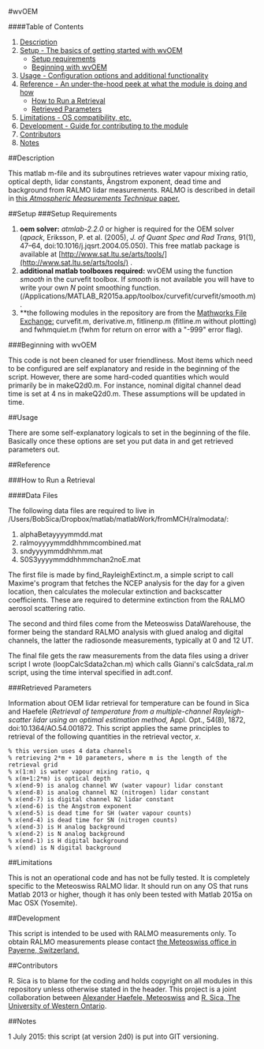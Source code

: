 #wvOEM

####Table of Contents

1. [Description](#description)
2. [Setup - The basics of getting started with wvOEM](#setup)
    * [Setup requirements](#setup-requirements)
    * [Beginning with wvOEM](#beginning-with-wvOEM)
3. [Usage - Configuration options and additional functionality](#usage)
4. [Reference - An under-the-hood peek at what the module is doing and how](#reference)
    * [How to Run a Retrieval](#how-to-run-a-retrieval)
    * [Retrieved Parameters](#retrieved-parameters)
5. [Limitations - OS compatibility, etc.](#limitations)
6. [Development - Guide for contributing to the module](#development)
7. [Contributors](#contributors)
8. [Notes](#notes)

##Description

This matlab m-file and its subroutines retrieves water vapour mixing ratio, optical depth, lidar constants, Ångstrom exponent, dead time and background from RALMO lidar measurements. RALMO is described in detail in [this *Atmospheric Measurements Technique* paper.](http://www.atmos-meas-tech.net/6/1329/2013/amt-6-1329-2013.html)

##Setup
###Setup Requirements

1. **oem solver:** *atmlab-2.2.0* or higher is required for the OEM solver (*qpack*, Eriksson, P. et al. (2005), *J. of Quant Spec and Rad Trans,* 91(1), 47–64, doi:10.1016/j.jqsrt.2004.05.050). This free matlab package is available at [http://www.sat.ltu.se/arts/tools/](http://www.sat.ltu.se/arts/tools/) .
2. **additional matlab toolboxes required:** wvOEM using the function *smooth* in the curvefit toolbox. If *smooth* is not available you will have to write your own *N* point smoothing function. (/Applications/MATLAB_R2015a.app/toolbox/curvefit/curvefit/smooth.m).
3. **the following modules in the repository are from the [Mathworks File Exchange:](http://www.mathworks.com/matlabcentral/fileexchange/) curvefit.m, derivative.m, fitlinenp.m (fitline.m without plotting) and fwhmquiet.m (fwhm for return on error with a "-999" error flag).

###Beginning with wvOEM	

This code is not been cleaned for user friendliness. Most items which need to be configured are self explanatory and reside in the beginning of the script. However, there are some hard-coded quantities which would primarily be in makeQ2d0.m. For instance, nominal digital channel dead time is set at 4 ns in makeQ2d0.m. These assumptions will be updated in time.

##Usage

There are some self-explanatory logicals to set in the beginning of the file. Basically once these options are set you put data in and get retrieved parameters out.

##Reference

###How to Run a Retrieval

####Data Files

The following data files are required to live in /Users/BobSica/Dropbox/matlab/matlabWork/fromMCH/ralmodata/:

1. alphaBetayyyymmdd.mat
2. ralmoyyyymmddhhmmcombined.mat
3. sndyyyymmddhhmm.mat
4. S0S3yyyymmddhhmmchan2noE.mat

The first file is made by find_RayleighExtinct.m, a simple script to call Maxime's program that fetches the NCEP analysis for the day for a given location, then calculates the molecular extinction and backscatter coefficients. These are required to determine extinction from the RALMO aerosol scattering ratio.

The second and third files come from the Meteoswiss DataWarehouse, the former being the standard RALMO analysis with glued analog and digital channels, the latter the radiosonde measurements, typically at 0 and 12 UT.

The final file gets the raw measurements from the data files using a driver script I wrote (loopCalcSdata2chan.m) which calls Gianni's calcSdata_ral.m script, using the time interval specified in adt.conf.

###Retrieved Parameters

Information about OEM lidar retrieval for temperature can be found in Sica and Haefele (*Retrieval of temperature from a multiple-channel Rayleigh-scatter lidar using an optimal estimation method,* Appl. Opt., 54(8), 1872, doi:10.1364/AO.54.001872. This script applies the same principles to retrieval of the following quantities in the retrieval vector, *x*.

    % this version uses 4 data channels
    % retrieving 2*m + 10 parameters, where m is the length of the retrieval grid
    % x(1:m) is water vapour mixing ratio, q 
    % x(m+1:2*m) is optical depth 
    % x(end-9) is analog channel WV (water vapour) lidar constant
    % x(end-8) is analog channel N2 (nitrogen) lidar constant
    % x(end-7) is digital channel N2 lidar constant
    % x(end-6) is the Angstrom exponent 
    % x(end-5) is dead time for SH (water vapour counts)
    % x(end-4) is dead time for SN (nitrogen counts)
    % x(end-3) is H analog background 
    % x(end-2) is N analog background 
    % x(end-1) is H digital background 
    % x(end) is N digital background

##Limitations

This is not an operational code and has not be fully tested. It is completely specific to the Meteoswiss RALMO lidar. It should run on any OS that runs Matlab 2013 or higher, though it has only been tested with Matlab 2015a on Mac OSX (Yosemite).

##Development

This script is intended to be used with RALMO measurements only. To obtain RALMO measurements please contact [the Meteoswiss office in Payerne, Switzerland.](http://www.meteoswiss.admin.ch/home/about-us/contact.html)

##Contributors

R. Sica is to blame for the coding and holds copyright on all modules in this repository unless otherwise stated in the header. This project is a joint collaboration between [Alexander Haefele, Meteoswiss](http://4dweb.proclim.ch/4dcgi/proclim/en/Detail_Person?haefelea.27291) and [R. Sica, The University of Western Ontario](http://www.physics.uwo.ca/people/faculty_web_pages/sica.html).

##Notes

1 July 2015: this script (at version 2d0) is put into GIT versioning.
